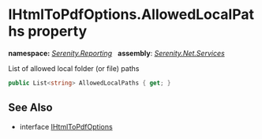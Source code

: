 # IHtmlToPdfOptions.AllowedLocalPaths property
**namespace:** *[Serenity.Reporting](../../README.md#serenity.reporting-namespace)*   **assembly**: *[Serenity.Net.Services](../../README.md)*

List of allowed local folder (or file) paths

```csharp
public List<string> AllowedLocalPaths { get; }
```

## See Also

* interface [IHtmlToPdfOptions](../IHtmlToPdfOptions.md)